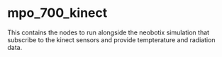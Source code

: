 # mpo_700_kinect
This contains the nodes to run alongside the neobotix simulation that subscribe to the kinect sensors and provide tempterature and radiation data.

